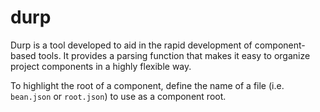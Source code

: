 # durp

Durp is a tool developed to aid in the rapid development of component-based tools. It provides a parsing function that makes it easy to organize project components in a highly flexible way.

To highlight the root of a component, define the name of a file (i.e. `bean.json` or `root.json`) to use as a component root.
